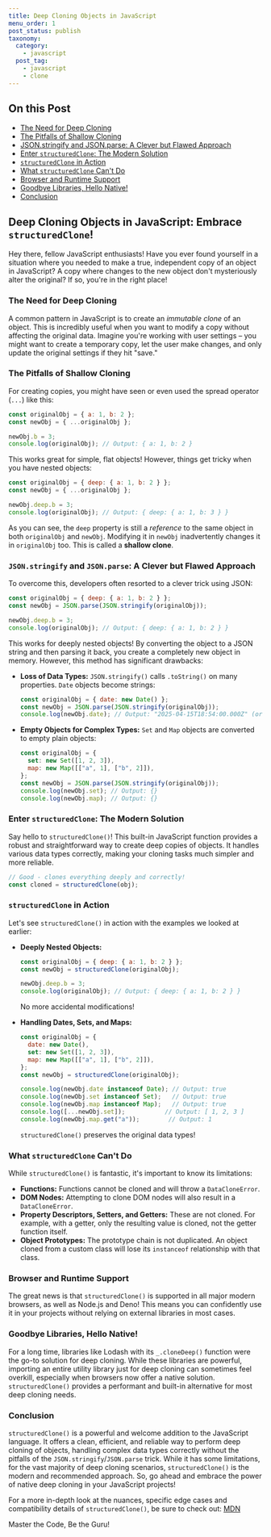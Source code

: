 ```yaml
---
title: Deep Cloning Objects in JavaScript
menu_order: 1
post_status: publish
taxonomy:
  category:
    - javascript
  post_tag:
    - javascript
    - clone
---
```


<div class="toc" markdown="1">

## On this Post
* [The Need for Deep Cloning](#the-need-for-deep-cloning)
* [The Pitfalls of Shallow Cloning](#the-pitfalls-of-shallow-cloning)
* [JSON.stringify and JSON.parse: A Clever but Flawed Approach](#jsonstringify-and-jsonparse-a-clever-but-flawed-approach)
* [Enter `structuredClone`: The Modern Solution](#enter-structuredclone-the-modern-solution)
* [`structuredClone` in Action](#structuredclone-in-action)
* [What `structuredClone` Can't Do](#what-structuredclone-cant-do)
* [Browser and Runtime Support](#browser-and-runtime-support)
* [Goodbye Libraries, Hello Native!](#goodbye-libraries-hello-native)
* [Conclusion](#conclusion)

</div>

<div class="main" markdown="1">

## Deep Cloning Objects in JavaScript: Embrace `structuredClone`!

Hey there, fellow JavaScript enthusiasts! Have you ever found yourself in a situation where you needed to make a true, independent copy of an object in JavaScript? A copy where changes to the new object don't mysteriously alter the original? If so, you're in the right place!



### The Need for Deep Cloning

A common pattern in JavaScript is to create an *immutable clone* of an object. This is incredibly useful when you want to modify a copy without affecting the original data. Imagine you're working with user settings – you might want to create a temporary copy, let the user make changes, and only update the original settings if they hit "save."

### The Pitfalls of Shallow Cloning

For creating copies, you might have seen or even used the spread operator (`...`) like this:

```javascript
const originalObj = { a: 1, b: 2 };
const newObj = { ...originalObj };

newObj.b = 3;
console.log(originalObj); // Output: { a: 1, b: 2 }
```

This works great for simple, flat objects! However, things get tricky when you have nested objects:

```javascript
const originalObj = { deep: { a: 1, b: 2 } };
const newObj = { ...originalObj };

newObj.deep.b = 3;
console.log(originalObj); // Output: { deep: { a: 1, b: 3 } }
```


As you can see, the `deep` property is still a *reference* to the same object in both `originalObj` and `newObj`. Modifying it in `newObj` inadvertently changes it in `originalObj` too. This is called a **shallow clone**.

### `JSON.stringify` and `JSON.parse`: A Clever but Flawed Approach

To overcome this, developers often resorted to a clever trick using JSON:

```javascript
const originalObj = { deep: { a: 1, b: 2 } };
const newObj = JSON.parse(JSON.stringify(originalObj));

newObj.deep.b = 3;
console.log(originalObj); // Output: { deep: { a: 1, b: 2 } }
```

This works for deeply nested objects\! By converting the object to a JSON string and then parsing it back, you create a completely new object in memory. However, this method has significant drawbacks:

  * **Loss of Data Types:** `JSON.stringify()` calls `.toString()` on many properties. `Date` objects become strings:

    ```javascript
    const originalObj = { date: new Date() };
    const newObj = JSON.parse(JSON.stringify(originalObj));
    console.log(newObj.date); // Output: "2025-04-15T18:54:00.000Z" (or similar string)
    ```

  * **Empty Objects for Complex Types:** `Set` and `Map` objects are converted to empty plain objects:

    ```javascript
    const originalObj = {
      set: new Set([1, 2, 3]),
      map: new Map([["a", 1], ["b", 2]]),
    };
    const newObj = JSON.parse(JSON.stringify(originalObj));
    console.log(newObj.set); // Output: {}
    console.log(newObj.map); // Output: {}
    ```



### Enter `structuredClone`: The Modern Solution

Say hello to `structuredClone()`\! This built-in JavaScript function provides a robust and straightforward way to create deep copies of objects. It handles various data types correctly, making your cloning tasks much simpler and more reliable.

```javascript
// Good - clones everything deeply and correctly!
const cloned = structuredClone(obj);
```

### `structuredClone` in Action

Let's see `structuredClone()` in action with the examples we looked at earlier:

  * **Deeply Nested Objects:**

    ```javascript
    const originalObj = { deep: { a: 1, b: 2 } };
    const newObj = structuredClone(originalObj);

    newObj.deep.b = 3;
    console.log(originalObj); // Output: { deep: { a: 1, b: 2 } }
    ```

    No more accidental modifications\!

  * **Handling Dates, Sets, and Maps:**

    ```javascript
    const originalObj = {
      date: new Date(),
      set: new Set([1, 2, 3]),
      map: new Map([["a", 1], ["b", 2]]),
    };
    const newObj = structuredClone(originalObj);

    console.log(newObj.date instanceof Date); // Output: true
    console.log(newObj.set instanceof Set);   // Output: true
    console.log(newObj.map instanceof Map);   // Output: true
    console.log([...newObj.set]);           // Output: [ 1, 2, 3 ]
    console.log(newObj.map.get("a"));        // Output: 1
    ```

    `structuredClone()` preserves the original data types\!



### What `structuredClone` Can't Do

While `structuredClone()` is fantastic, it's important to know its limitations:

  * **Functions:** Functions cannot be cloned and will throw a `DataCloneError`.
  * **DOM Nodes:** Attempting to clone DOM nodes will also result in a `DataCloneError`.
  * **Property Descriptors, Setters, and Getters:** These are not cloned. For example, with a getter, only the resulting value is cloned, not the getter function itself.
  * **Object Prototypes:** The prototype chain is not duplicated. An object cloned from a custom class will lose its `instanceof` relationship with that class.

### Browser and Runtime Support

The great news is that `structuredClone()` is supported in all major modern browsers, as well as Node.js and Deno\! This means you can confidently use it in your projects without relying on external libraries in most cases.

### Goodbye Libraries, Hello Native\!

For a long time, libraries like Lodash with its `_.cloneDeep()` function were the go-to solution for deep cloning. While these libraries are powerful, importing an entire utility library just for deep cloning can sometimes feel overkill, especially when browsers now offer a native solution. `structuredClone()` provides a performant and built-in alternative for most deep cloning needs.

### Conclusion

`structuredClone()` is a powerful and welcome addition to the JavaScript language. It offers a clean, efficient, and reliable way to perform deep cloning of objects, handling complex data types correctly without the pitfalls of the `JSON.stringify`/`JSON.parse` trick. While it has some limitations, for the vast majority of deep cloning scenarios, `structuredClone()` is the modern and recommended approach. So, go ahead and embrace the power of native deep cloning in your JavaScript projects\!

For a more in-depth look at the nuances, specific edge cases and compatibility details of `structuredClone()`, be sure to check out: [MDN](https://developer.mozilla.org/en-US/docs/Web/API/Window/structuredClone)

Master the Code, Be the Guru!

</div>

